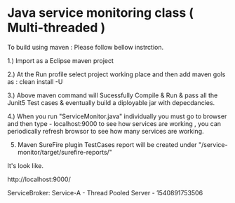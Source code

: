 Java service monitoring class ( Multi-threaded )
=================================================

To build using maven : Please follow bellow instrction.

1.) Import as a Eclipse maven project

2.) At the Run profile select project working place and then add maven gols as : clean install -U

3.) Above maven command will Sucessfully Compile & Run & pass all the Junit5 Test cases & eventually build a diployable jar with depecdancies.

4.) When you run "ServiceMonitor.java" individually you must go to browser and then type - localhost:9000 to see how services are working , you can periodically refresh browsor to see how many services are working.

5. Maven SureFire plugin TestCases report will be created under "/service-monitor/target/surefire-reports/"

It's look like.

http://localhost:9000/

ServiceBroker: Service-A - Thread Pooled Server - 1540891753506
